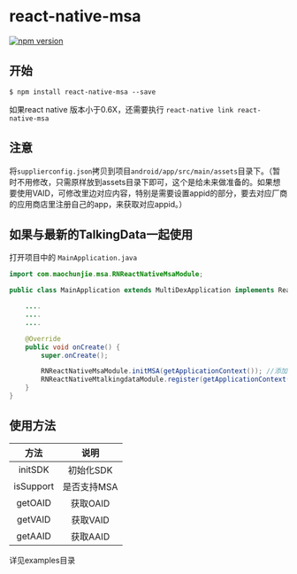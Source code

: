 # react-native-msa

[![npm version](https://badge.fury.io/js/react-native-msa.svg)](https://badge.fury.io/js/react-native-msa)

## 开始

`$ npm install react-native-msa --save`

如果react native 版本小于0.6X，还需要执行 `react-native link react-native-msa`

## 注意

将`supplierconfig.json`拷贝到项目`android/app/src/main/assets`目录下。（暂时不用修改，只需原样放到assets目录下即可，这个是给未来做准备的。如果想要使用VAID，可修改里边对应内容，特别是需要设置appid的部分，要去对应厂商的应用商店里注册自己的app，来获取对应appid。）


## 如果与最新的TalkingData一起使用
打开项目中的 `MainApplication.java`

```java
import com.maochunjie.msa.RNReactNativeMsaModule;

public class MainApplication extends MultiDexApplication implements ReactApplication {

	....
	....
	....

	@Override
    public void onCreate() {
        super.onCreate();

        RNReactNativeMsaModule.initMSA(getApplicationContext()); //添加这句，在TD init之前
        RNReactNativeMtalkingdataModule.register(getApplicationContext(), null, null, true); //talkingdata
    }
}
```


## 使用方法

|         方法        |   说明  |
| :-----------------: | :---: |
| initSDK | 初始化SDK |
| isSupport | 是否支持MSA |
| getOAID | 获取OAID |
| getVAID | 获取VAID |
| getAAID | 获取AAID |

详见examples目录
